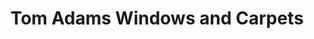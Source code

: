 ---
title: "Tom Adams Windows and Carpets"
url: /doylestown/tom-adams-windows-and-carpets/
shop: carpet
---